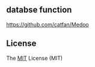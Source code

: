 ## databse function

https://github.com/catfan/Medoo


## License

The [MIT](LICENSE) License (MIT)


